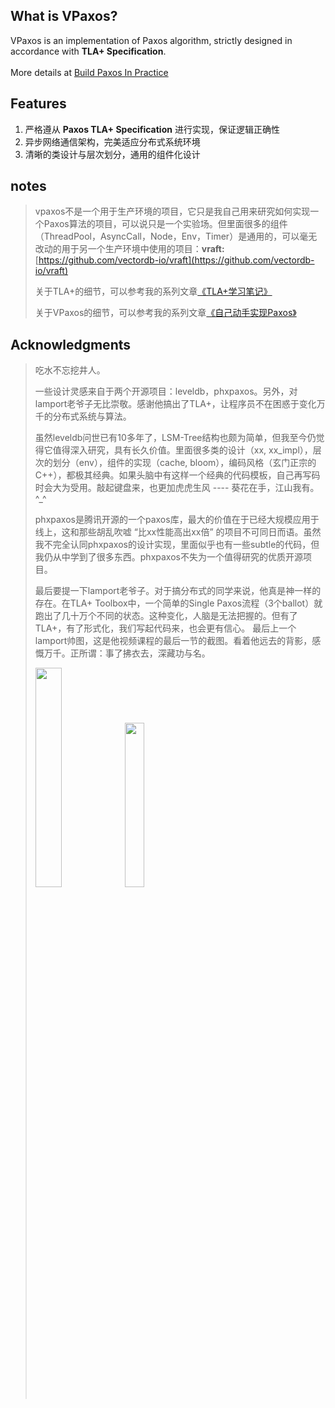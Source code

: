 
## What is VPaxos?

VPaxos is an implementation of Paxos algorithm, strictly designed in accordance with **TLA+ Specification**.
<br>
<br>
More details at [Build Paxos In Practice](http://vectordb.io)


## Features
1. 严格遵从 **Paxos TLA+ Specification** 进行实现，保证逻辑正确性
2. 异步网络通信架构，完美适应分布式系统环境
3. 清晰的类设计与层次划分，通用的组件化设计

## notes
>vpaxos不是一个用于生产环境的项目，它只是我自己用来研究如何实现一个Paxos算法的项目，可以说只是一个实验场。但里面很多的组件（ThreadPool，AsyncCall，Node，Env，Timer）是通用的，可以毫无改动的用于另一个生产环境中使用的项目：**vraft:** [https://github.com/vectordb-io/vraft](https://github.com/vectordb-io/vraft)
>
>关于TLA+的细节，可以参考我的系列文章[《TLA+学习笔记》](http://vectordb.io)
>
>关于VPaxos的细节，可以参考我的系列文章[《自己动手实现Paxos》](http://vectordb.io)

## Acknowledgments

>吃水不忘挖井人。
>
>一些设计灵感来自于两个开源项目：leveldb，phxpaxos。另外，对lamport老爷子无比崇敬。感谢他搞出了TLA+，让程序员不在困惑于变化万千的分布式系统与算法。
>
>虽然leveldb问世已有10多年了，LSM-Tree结构也颇为简单，但我至今仍觉得它值得深入研究，具有长久价值。里面很多类的设计（xx, xx\_impl），层次的划分（env），组件的实现（cache, bloom），编码风格（玄门正宗的C++），都极其经典。如果头脑中有这样一个经典的代码模板，自己再写码时会大为受用。敲起键盘来，也更加虎虎生风 ---- 葵花在手，江山我有。^_^
>
>phxpaxos是腾讯开源的一个paxos库，最大的价值在于已经大规模应用于线上，这和那些胡乱吹嘘 “比xx性能高出xx倍” 的项目不可同日而语。虽然我不完全认同phxpaxos的设计实现，里面似乎也有一些subtle的代码，但我仍从中学到了很多东西。phxpaxos不失为一个值得研究的优质开源项目。
>
>最后要提一下lamport老爷子。对于搞分布式的同学来说，他真是神一样的存在。在TLA+ Toolbox中，一个简单的Single Paxos流程（3个ballot）就跑出了几十万个不同的状态。这种变化，人脑是无法把握的。但有了TLA+，有了形式化，我们写起代码来，也会更有信心。
>最后上一个lamport帅图，这是他视频课程的最后一节的截图。看着他远去的背影，感慨万千。正所谓：事了拂衣去，深藏功与名。
>
>
><img src="http://vectordb.io/images/lamport1.jpeg" width="30%">
><img src="http://vectordb.io/images/lamport2.jpeg" width="26%">
